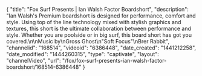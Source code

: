 {
    "title": "Fox Surf Presents | Ian Walsh Factor Boardshort",
    "description": "Ian Walsh's Premium boardshort is designed for performance, comfort and style. Using top of the line technology mixed with stylish graphics and textures, this short is the ultimate collaboration between performance and style. Whether you are poolside or in big surf, this board short has got you covered.\n\nMusic by\nGross Ghost\n\"Soft Focus\"\nBrer Rabbit",
    "channelid": "168514",
    "videoid": "6386448",
    "date_created": "1441212258",
    "date_modified": "1444260315",
    "type": "captivate",
    "layout": "channelVideo",
    "url": "\/fox\/fox-surf-presents-ian-walsh-factor-boardshort\/168514-6386448"
}